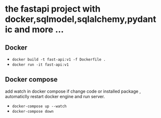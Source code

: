 # the fastapi project with docker,sqlmodel,sqlalchemy,pydantic and more ...






## Docker 

- `docker build -t fast-api:v1 -f Dockerfile .`
- `docker run -it fast-api:v1`

## Docker compose 

add watch in docker compose if change code or installed package , automaticlly restart docker engine
and run server.
- `docker-compose up --watch`
- `docker-compose down`
